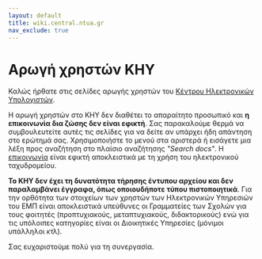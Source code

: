 ```yaml
---
layout: default
title: wiki.central.ntua.gr
nav_exclude: true
---
```


# Αρωγή χρηστών ΚΗΥ

Καλώς ήρθατε στις σελίδες αρωγής χρηστών του [Κέντρου Ηλεκτρονικών Υπολογιστών](http://www.central.ntua.gr).

Η αρωγή χρηστών στο ΚΗΥ δεν διαθέτει το απαραίτητο προσωπικό και **η επικοινωνία δια ζώσης δεν είναι εφικτή**. Σας παρακαλούμε θερμά να συμβουλευτείτε αυτές τις σελίδες για να δείτε αν υπάρχει ήδη απάντηση στο ερώτημά σας. Χρησιμοποιήστε το μενού στα αριστερά ή εισάγετε μια λέξη προς αναζήτηση στο πλαίσιο αναζήτησης _"Search docs"_. H [επικοινωνία](faq/contact.html) είναι εφικτή αποκλειστικά με τη χρήση του ηλεκτρονικού ταχυδρομείου.

**Το KHY δεν έχει τη δυνατότητα τήρησης έντυπου αρχείου και δεν παραλαμβάνει έγγραφα, όπως οποιουδήποτε τύπου πιστοποιητικά**. Για την ορθότητα των στοιχείων των χρηστών των Ηλεκτρονικών Υπηρεσιών του ΕΜΠ είναι αποκλειστικά υπεύθυνες οι Γραμματείες των Σχολών για τους φοιτητές (προπτυχιακούς, μεταπτυχιακούς, διδακτορικούς) ενώ για τις υπόλοιπες κατηγορίες είναι οι Διοικητικές Υπηρεσίες (μόνιμοι υπάλληλοι κτλ).

Σας ευχαριστούμε πολύ για τη συνεργασία.
